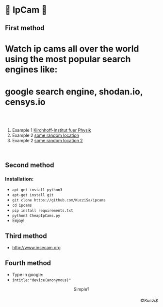 # 🎥 IpCam 🎥

## First method

<h1 text align = "left">Watch ip cams all over the world using the most popular search engines like: </h1>

<h1 text align = "left">google search engine, shodan.io, censys.io </h1>

</br></br>
1. Example 1 <a href="http://pendelcam.kip.uni-heidelberg.de/view/viewer_index.shtml?id=100172">Kirchhoff-Institut fuer Physik</a> </br> 
2. Example 2 <a href="http://88.131.30.164/#view">some random location</a> </br> 
3. Example 2 <a href="http://88.136.56.84/index1.htm">some random location 2</a> </br> 

</br>

## Second method
### Installation: 
* ```apt-get install python3```
* ```apt-get install git```
* ```git clone https://github.com/KucziSa/ipcams```
* ```cd ipcams```
* ```pip install requirements.txt```
* ```python3 CheapIpCams.py```
* Enjoy!

## Third method
* http://www.insecam.org

## Fourth method
* Type in google: 
* ```intitle:"device(anonymous)"```


<p text align = "center">Simple? </p>

<h6 text align = "right" href="https://kuczis.mysocials.pl">©Kuczi$</h6>
